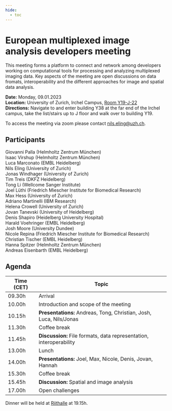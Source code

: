 ```yaml
---
hide:
  - toc
---
```


# European multiplexed image analysis developers meeting

This meeting forms a platform to connect and network among developers working on computational tools for processing and analyzing multiplexed imaging data.
Key aspects of the meeting are open discussions on data fromats, interoperability and the different approaches for image and spatial data analysis.

**Date:** Monday, 09.01.2023  
**Location:** University of Zurich, Irchel Campus, [Room Y19-J-22](https://www.plaene.uzh.ch/Y19?z=6&lon=951928.12694089&lat=6007121.6937867&f=showAll&w=618&h=460&m=marker_building_Y19)  
**Directions:** Navigate to and enter building Y38 at the far end of the Irchel campus, take the list/stairs up to J floor and walk over to building Y19.  

To access the meeting via zoom please contact [nils.eling@uzh.ch](mailto:nils.eling@uzh.ch).

## Participants

Giovanni Palla (Helmholtz Zentrum München)  
Isaac Virshup (Helmholtz Zentrum München)  
Luca Marconato (EMBL Heidelberg)  
Nils Eling (University of Zurich)  
Jonas Windhager (University of Zurich)  
Tim Treis (DKFZ Heidelberg)  
Tong Li (Wellcome Sanger Institute)  
Joel Lüthi (Friedrich Miescher Institute for Biomedical Research)  
Max Hess (University of Zurich)  
Adriano Martinelli (IBM Research)  
Helena Crowell (University of Zurich)  
Jovan Tanevski (University of Heidelberg)  
Denis Shapiro (Heidelberg University Hospital)  
Harald Voehringer (EMBL Heidelberg)  
Josh Moore (University Dundee)  
Nicole Repina (Friedrich Miescher Institute for Biomedical Research)  
Christian Tischer (EMBL Heidelberg)  
Hanna Spitzer (Helmholtz Zentrum München)  
Andreas Eisenbarth (EMBL Heidelberg)  

## Agenda

| Time (CET)  | Topic                                                               |
| ----------- | ------------------------------------------------------------------- |
| 09.30h      | Arrival                                                             |
| 10.00h      | Introduction and scope of the meeting                               |
| 10.15h      | **Presentations:** Andreas, Tong, Christian, Josh, Luca, Nils/Jonas |
| 11.30h      | Coffee break                                                        |
| 11.45h      | **Discussion:** File formats, data representation, interoperability |
| 13.00h      | Lunch                                                               |
| 14.00h      | **Presentations:** Joel, Max, Nicole, Denis, Jovan, Hannah          |
| 15.30h      | Coffee break                                                        |
| 15.45h      | **Discussion:** Spatial and image analysis                          |
| 17.00h      | Open challenges                                                     |

Dinner will be held at [Riithalle](https://goo.gl/maps/RwhmcgUp6hfpUEE76) at 19.15h.
